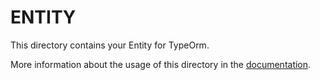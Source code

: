 # ENTITY

This directory contains your Entity for TypeOrm.


More information about the usage of this directory in the [documentation](https://typeorm.io/).